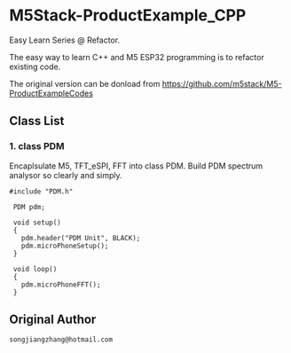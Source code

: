# M5Stack-ProductExample_CPP

  Easy Learn Series @ Refactor. 
  
  The easy way to learn  C++  and M5 ESP32 programming is to refactor existing code.
  
  The original version can be donload from https://github.com/m5stack/M5-ProductExampleCodes
  
## Class List

### 1. class PDM 

   Encaplsulate M5, TFT_eSPI, FFT into class PDM. Build PDM spectrum analysor so clearly and simply.
   ```
   #include "PDM.h"

    PDM pdm;

    void setup()
    {
      pdm.header("PDM Unit", BLACK);
      pdm.microPhoneSetup();
    }

    void loop()
    {
      pdm.microPhoneFFT();
    }
   ```
   
  ## Original Author
    
    songjiangzhang@hotmail.com
  

